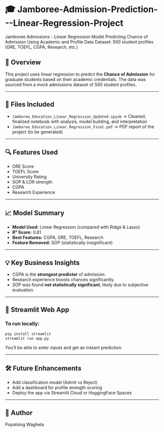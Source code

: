 # 🎓 Jamboree-Admission-Prediction---Linear-Regression-Project
Jamboree Admissions - Linear Regression Model Predicting Chance of Admission Using Academic and Profile Data Dataset: 500 student profiles (GRE, TOEFL, CGPA, Research, etc.)


## 📌 Overview
This project uses linear regression to predict the **Chance of Admission** for graduate students based on their academic credentials. The data was sourced from a mock admissions dataset of 500 student profiles.

---

## 📁 Files Included
- `Jamboree_Education_Linear_Regression_Updated.ipynb` → Cleaned, finalized notebook with analysis, model building, and interpretation
- `Jamboree_Education_Linear_Regression_Final.pdf` → PDF report of the project (to be generated)

---

## 🔍 Features Used
- GRE Score
- TOEFL Score
- University Rating
- SOP & LOR strength
- CGPA
- Research Experience

---

## 📈 Model Summary
- **Model Used:** Linear Regression (compared with Ridge & Lasso)
- **R² Score:** 0.81
- **Best Features:** CGPA, GRE, TOEFL, Research
- **Feature Removed:** SOP (statistically insignificant)

---

## 💡 Key Business Insights
- CGPA is the **strongest predictor** of admission.
- Research experience boosts chances significantly.
- SOP was found **not statistically significant**, likely due to subjective evaluation.

---

## 🚀 Streamlit Web App
### To run locally:
```bash
pip install streamlit
streamlit run app.py
```

You’ll be able to enter inputs and get an instant prediction.

---

## 🛠️ Future Enhancements
- Add classification model (Admit vs Reject)
- Add a dashboard for profile strength scoring
- Deploy the app via Streamlit Cloud or HuggingFace Spaces

---

## 🙌 Author
Popatsing Waghela  
